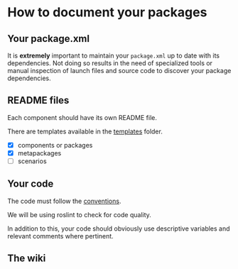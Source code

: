# How to document your packages

## Your package.xml
It is **extremely** important to maintain your `package.xml` up to date with its dependencies. Not doing so results in the need of specialized tools or manual inspection of launch files and source code to discover your package dependencies.

## README files
Each component should have its own README file.

There are templates available in the [templates]() folder.
- [x] components or packages  
- [x] metapackages
- [ ] scenarios

## Your code
The code must follow the [conventions](wiki/development/conventions/).

We will be using roslint to check for code quality.

In addition to this, your code should obviously use descriptive variables and relevant comments where pertinent.

## The wiki
